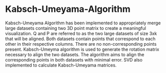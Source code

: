 # Kabsch-Umeyama-Algorithm

Kabsch-Umeyama Algorithm has been implemented to appropriately merge large datasets containing two 3D point matrix to create a meaningful visualization. Q and P are referred to as the two large datasets of size 3xk that will be aligned. Both datasets contain points that correspond to each other in their respective columns. There are no non-corresponding points present. Kabsch-Umeyma algorithm is used to generate the rotation matrix necessary to align the two datasets. The algorithm aims to align the corresponding points in both datasets with minimal error. SVD also implemented to calculate Kabsch-Umeyama matrices.
